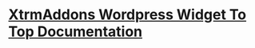 # [XtrmAddons Wordpress Widget To Top Documentation](http://github.wp-widget-to-top.xtrmaddons.com/)
